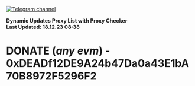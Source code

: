 [![Telegram channel](https://img.shields.io/endpoint?url=https://runkit.io/damiankrawczyk/telegram-badge/branches/master?url=https://t.me/n4z4v0d)](https://t.me/n4z4v0d) 

**Dynamic Updates Proxy List with Proxy Checker**  
**Last Updated: 18.12.23 08:38**

# DONATE (_any evm_) - 0xDEADf12DE9A24b47Da0a43E1bA70B8972F5296F2

